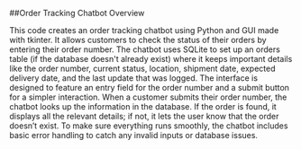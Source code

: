 ##Order Tracking Chatbot Overview

This code creates an order tracking chatbot using Python and GUI made with tkinter. It allows customers to check the status of their orders by entering their order number.
The chatbot uses SQLite to set up an orders table (if the database doesn't already exist) where it keeps important details like the order number, current status, location, shipment date, expected delivery date, and the last update that was logged. The interface is designed to feature an entry field for the order number and a submit button for a simpler interaction.
When a customer submits their order number, the chatbot looks up the information in the database. If the order is found, it displays all the relevant details; if not, it lets the user know that the order doesn’t exist. To make sure everything runs smoothly, the chatbot includes basic error handling to catch any invalid inputs or database issues.
